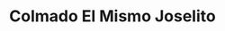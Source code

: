 ---
title: "Colmado El Mismo Joselito"
url: /santiago/colmado-el-mismo-joselito/
shop: Lebensmittel
---
